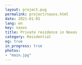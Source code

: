 ```yaml
---
layout: project.pug
permalink: project/naxos.html
date: 2021-01-01
lang: en
key: naxos
title: Private residence in Naxos
category: Residential
og: true
in_progress: true
photos:
- "main.jpg"
---
```

